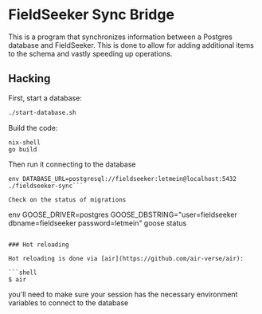 # FieldSeeker Sync Bridge

This is a program that synchronizes information between a Postgres database and FieldSeeker.
This is done to allow for adding additional items to the schema and vastly speeding up operations.

## Hacking

First, start a database:

```sh
./start-database.sh
```

Build the code:

```
nix-shell
go build
```

Then run it connecting to the database

```
env DATABASE_URL=postgresql://fieldseeker:letmein@localhost:5432 ./fieldseeker-sync```

Check on the status of migrations

```
env GOOSE_DRIVER=postgres GOOSE_DBSTRING="user=fieldseeker dbname=fieldseeker password=letmein" goose status
```

### Hot reloading

Hot reloading is done via [air](https://github.com/air-verse/air):

```shell
$ air
```

you'll need to make sure your session has the necessary environment variables to connect to the database
